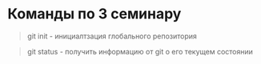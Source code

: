 # Команды по 3 семинару
>git init - инициалтзация глобального репозитория

>git status - получить информацию от git о его текущем состоянии

